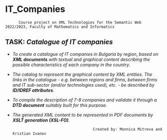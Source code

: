 # IT_Companies
          Course project on XML Technologies for the Semantic Web 2022/2023, Faculty of Mathematics and Informatics
              
   **TASK: _Catalogue of IT companies_**
   ---
  - _To create a catalogue of IT companies in Bulgaria by region, based on **XML documents** with textual and graphical content describing the possible characteristics of each company in the country._
  - _The catalog to represent the graphical content by XML entities. The links in the catalogue - e.g. between regions and firms, between firms and IT sub-sector (and/or technologies used), etc. - be described by **ID/IDREF attributes**._
  - _To compile the description of 7-8 companies and validate it through a **DTD document** suitably built for this purpose._
  - _The generated XML content to be represented in PDF documents by **XSLT generation (XSL-FO)**._

  
  
                                            Created by: Monnica Mitreva and Kristian Ivanov

